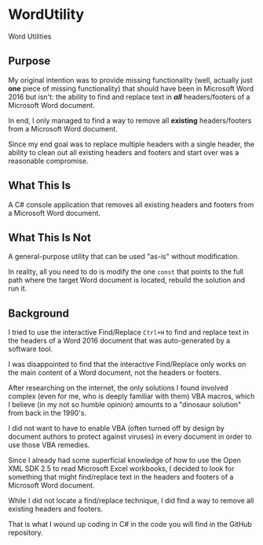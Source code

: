 # WordUtility
Word Utilities
## Purpose
My original intention was to provide missing functionality (well, actually just **one** piece of missing functionality) that should have been in Microsoft Word 2016 but isn't: the ability to find and replace text in __*all*__ headers/footers of a Microsoft Word document.

In end, I only managed to find a way to remove all __existing__ headers/footers from a Microsoft Word document.

Since my end goal was to replace multiple headers with a single header, the ability to clean out all existing headers and footers and start over was a reasonable compromise.
## What This Is
A C# console application that removes all existing headers and footers from a Microsoft Word document.
## What This Is Not
A general-purpose utility that can be used "as-is" without modification.

In reality, all you need to do is modify the one ```const``` that points to the full path where the target Word document is located, rebuild the solution and run it.
## Background
I tried to use the interactive Find/Replace ```Ctrl+H``` to find and replace text in the headers of a Word 2016 document that was auto-generated by a software tool.

I was disappointed to find that the interactive Find/Replace only works on the main content of a Word document, not the headers or footers.

After researching on the internet, the only solutions I found involved complex (even for me, who is deeply familiar with them) VBA macros, which I believe (in my not so humble opinion) amounts to a "dinosaur solution" from back in the 1990's.

I did not want to have to enable VBA (often turned off by design by document authors to protect against viruses) in every document in order to use those VBA remedies.

Since I already had some superficial knowledge of how to use the Open XML SDK 2.5 to read Microsoft Excel workbooks, I decided to look for something that might find/replace text in the headers and footers of a Microsoft Word document.

While I did not locate a find/replace technique, I did find a way to remove all existing headers and footers.

That is what I wound up coding in C# in the code you will find in the GitHub repository.
